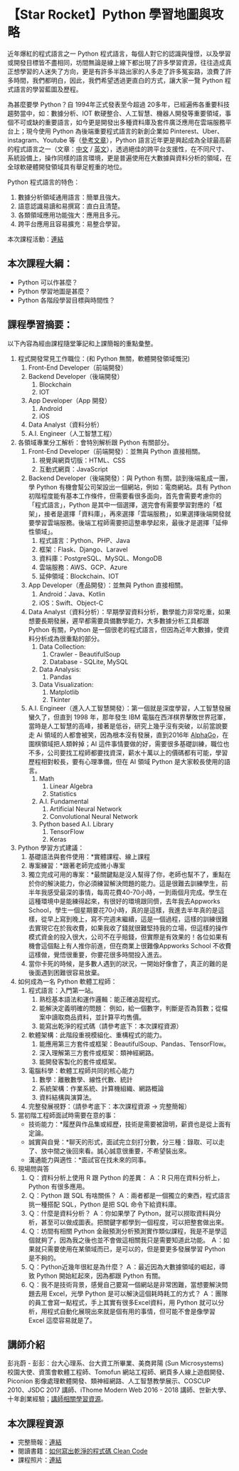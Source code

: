 # 【Star Rocket】Python 學習地圖與攻略

近年爆紅的程式語言之一 Python 程式語言，每個人對它的認識與憧憬，以及學習或開發目標皆不盡相同，坊間無論是線上線下都出現了許多學習資源，往往造成真正想學習的人迷失了方向，更是有許多半路出家的人多走了許多冤妄路，浪費了許多時間，我們都明白，因此，我們希望透過更直白的方式，讓大家一覽 Python 程式語言的學習藍圖及歷程。

為甚麼要學 Python？自 1994年正式發表至今超過 20多年，已經遍佈各重要科技趨勢當中，如：數據分析、IOT 軟硬整合、人工智慧、機器人開發等重要領域，事個不可或缺的重要語言，如今更是開發出多種資料庫及套件廣泛應用在雲端服務平台上；現今使用 Python 為後端重要程式語言的新創企業如 Pinterest、Uber、instagram、Youtube 等（[參考文章](https://www.jianshu.com/p/e3df3b024b6c)），Python 語言近年更是興起成為全球最高薪的程式語言之一（文章：[中文](http://technews.tw/2017/12/21/2018-5-high-paid-in-demand-programming-language/) / [英文](https://www.techrepublic.com/article/five-highly-paid-and-in-demand-programming-languages-to-learn-in-2018/)），透過絕佳的跨平台支援性，在不同尺寸、系統設備上，操作同樣的語言環境，更是普遍使用在大數據與資料分析的領域，在全球軟硬體開發領域具有舉足輕重的地位。

Python 程式語言的特色：

1. 數據分析領域通用語言：簡單且強大。
2. 語意認識易讀和易撰寫：直白且清楚。
3. 各類領域應用功能強大：應用且多元。
4. 跨平台應用且容易擴充：易整合學習。

本次課程活動：[連結](https://www.accupass.com/event/1812110559434772340930)

## 本次課程大綱：

* Python 可以作甚麼？
* Python 學習地圖是甚麼？
* Python 各階段學習目標與時間性？

## 課程學習摘要：

以下內容為經由課程隨堂筆記和上課簡報的重點彙整。

1. 程式開發常見工作職位：(和 Python 無關，軟體開發領域慨況)
    1. Front-End Developer（前端開發）
    2. Backend Developer（後端開發）
        1. Blockchain
        2. IOT
    3. App Developer（App 開發）
        1. Android
        2. iOS
    4. Data Analyst（資料分析）
    5. A.I. Engineer（人工智慧工程）
2. 各領域專業分工解析：會特別解析跟 Python 有關部分。
    1. Front-End Developer（前端開發）：並無與 Python 直接相關。
        1. 視覺與網頁切版：HTML、CSS
        2. 互動式網頁：JavaScript
    2. Backend Developer（後端開發）：與 Python 有關，談到後端亂成一團，學 Python 有機會幫公司架設出一個網站，例如：電商網站。具有 Python 初階程度能有基本工作條件，但需要看很多面向，首先會需要考慮你的「程式語言」，Python 是其中一個選擇，選完會有需要學習對應的「框架」，接者是選擇「資料庫」，再來選擇「雲端服務」，如果選擇後端開發就要學習雲端服務。後端工程師需要把這整串學起來，最後才是選擇「延伸性領域」。
        1. 程式語言：Python、PHP、Java
        2. 框架：Flask、Django、Laravel
        3. 資料庫：PostgreSQL、MySQL、MongoDB
        4. 雲端服務：AWS、GCP、Azure
        5. 延伸領域：Blockchain、IOT
    3. App Developer（產品開發）：並無與 Python 直接相關。
        1. Android：Java、Kotlin
        2. iOS：Swift、Object-C
    4. Data Analyst（資料分析）：早期學習資料分析，數學能力非常吃重，如果想要長期發展，遲早都需要具備數學能力，大多數據分析工具都跟 Python 有關，Python 是一個很老的程式語言，但因為近年大數據，使資料分析成為很重點的部分。
        1. Data Collection:
            1. Crawler - BeautifulSoup
            2. Database - SQLite, MySQL
        2. Data Analysis:
            1. Pandas
        3. Data Visualization:
            1. Matplotlib
            2. Tkinter
    5. A.I. Engineer（進入人工智慧開發）：第一個就是深度學習，人工智慧發展蠻久了，但直到 1998 年，那年發生 IBM 電腦在西洋棋界擊敗世界冠軍，當時是人工智慧的高峰，接著是低谷，研究上幾乎沒有突破，以前當說要走 Ai 領域的人都會被笑，因為根本沒有發展，直到2016年 [AlphaGo](https://zh.wikipedia.org/wiki/AlphaGo)，在圍棋領域把人類幹掉；AI 這件事情要做的好，需要很多基礎訓練，職位也不多，公司要找工程師都要找資深，薪水十萬以上的價碼都有可能，學習歷程相對較長，要有心理準備，但在 AI 領域 Python 是大家較長使用的語言。
        1. Math
            1. Linear Algebra
            2. Statistics
        2. A.I. Fundamental
            1. Artificial Neural Network
            2. Convolutional Neural Network
        3. Python based A.I. Library
            1. TensorFlow
            2. Keras
3. Python 學習方式建議：
    1. 基礎語法與套件使用：*實體課程、線上課程
    2. 專案練習：*跟著老師完成微小專案
    3. 獨立完成可用的專案：*最關鍵點是沒人幫得了你，老師也幫不了，重點在於你的解決能力，你必須練習解決問題的能力。這是很難去訓練學生，前半年我感受最深的事情，每周花費40-70小時，一到兩個月完成。學生在這種環境中是能練得起來，有很好的環境跟同儕，去年我去Appworks School，學生一個星期要花70小時，真的是這樣，我進去半年真的是這樣，從早上寫到晚上，寫不完週末繼續，這是一個過程，這樣的訓練很難去實現它在於我收費，如果我收了錢就很難堅持我的立場，但這樣的操作模式資金的投入很大，公司不在乎賠錢，但實際是有效果的！各位如果有機會這個點上有人推你前進，但在商業上很難像Appworks School 不收費這樣做，覺悟很重要，你要花很多時間投入進去。
    4. 當你卡死的時候，是多數人遇到的狀況，一開始好像會了，真正的難的是後面遇到困難很容易放棄。
4. 如何成為一名 Python 軟體工程師：
    1. 程式語言：入門第一站。
        1. 熟稔基本語法和運作邏輯：能正確追蹤程式。
        2. 能解決定義明確的問題： 例如，給一個數字，判斷是否為質數；從檔案中讀取商品資料，並計算平均售價。
        3. 能寫出乾淨的程式碼（請參考底下：本次課程資源）
    2. 軟體架構：此階段重視模組化、重構程式的能力。
        1. 能應用第三方套件或框架：BeautifulSoup、Pandas、TensorFlow。
        2. 深入理解第三方套件或框架：類神經網路。
        3. 能開發客製化的套件或框架。
    3. 電腦科學：軟體工程師共同的核心能力
        1. 數學：離散數學、線性代數、統計
        2. 系統架構：作業系統、計算機組織、網路概論
        3. 資料結構與演算法。
    4. 完整發展視野：（請參考底下：本次課程資源 -> 完整簡報）
5. 當初階工程師面試時需要在意的事：
    * 技術能力：*履歷與作品集或經歷，技術是需要被證明，薪資也是從上面有定論。
    * 誠實與自覺：*聊天的形式，面試完立刻打分數，分三種：錄取、可以走了、放中間之後回來看。誠心誠意很重要，不希望裝出來。
    * 溝通能力與適性：*面試官在找未來的同事。
6. 現場問與答
    1. Ｑ：資料分析上使用 R 跟 Python 的差異：
        Ａ：R 只用在資料分析上，Python 有很多應用。
    2. Ｑ：Python 跟 SQL 有啥關係？
        Ａ：兩者都是一個獨立的東西，程式語言挑一種搭配 SQL，Python 是把 SQL 命令下給資料庫。
    3. Ｑ：什麼是資料分析？
        Ａ：你如果學了 Python，就可以撈取資料與分析，甚至可以做成圖表。把關鍵字都學到一個程度，可以把整套做出來。
    4. Ｑ：坊間有相關 Python 金融預測分析預測實作類似課程，我是不是學這個就夠了，因為我之後也並不會做這相關我只是需要知道此功能。
       Ａ：如果就只需要使用在某領域而已，是可以的，但是要更多發展學習 Python 是不夠的。
    5. Ｑ：Python近幾年很紅是為什麼？
       Ａ：最近因為大數據領域的崛起，導致 Python 開始紅起來，因為都跟 Python 有關。
    6. Ｑ：我不是技術背景，感覺自己要寫一個網站是非常困難，當想要解決問題去用 Excel，光學 Python 是可以解決這個耗時耗工的方式？
       Ａ：團隊的員工會寫一點程式，手上其實有很多Excel資料，用 Python 就可以分析，用程式自動化展現出來就是個有用的事情，但可能不會是像學習 Excel 這麼容易就是了。

## 講師介紹

彭兆蔚 - 彭彭：台大心理系、台大資工所畢業、美商昇陽 (Sun Microsystems) 校園大使、資策會軟體工程師、Tomofun 網站工程師、網頁多人線上遊戲開發、Piconion 影像處理軟體開發、類神經網路、人工智慧教學展示、COSCUP 2010、JSDC 2017 講師、iThome Modern Web 2016 - 2018 講師、世新大學、十年創業經驗；[講師相關學習資源](https://training.pada-x.com/)。

## 本次課程資源

* 完整簡報：[連結](http://bit.ly/2SO7oim)
* 閱讀書籍：[如何寫出乾淨的程式碼 Clean Code](https://www.books.com.tw/products/0010579897)
* 課程照片：[連結](https://drive.google.com/drive/folders/1HM54EvTAxyJUGOHzVcupI_3v1s753dRt?usp=sharing)
